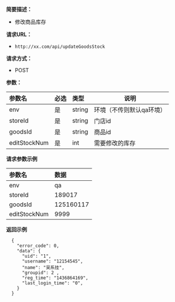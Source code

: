     
**简要描述：** 

- 修改商品库存

**请求URL：** 
- ` http://xx.com/api/updateGoodsStock `
  
**请求方式：**
- POST 

**参数：** 

|参数名|必选|类型|说明|
|:----    |:---|:----- |-----   |
|env |是  |string |环境（不传则默认qa环境）   |
|storeId |是  |string | 门店id    |
|goodsId     |是  |string | 商品id    |
|editStockNum     |是  |int | 需要修改的库存    |

**请求参数示例**

|参数名|数据|
|:----    |:-------    |
|env	  |qa     |
|storeId |189017|
|goodsId |125160117 |
|editStockNum |9999|

 **返回示例**

``` 
  {
    "error_code": 0,
    "data": {
      "uid": "1",
      "username": "12154545",
      "name": "吴系挂",
      "groupid": 2 ,
      "reg_time": "1436864169",
      "last_login_time": "0",
    }
  }
```



